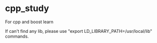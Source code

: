 # cpp_study
For cpp and boost learn

If can't find any lib, please use "export LD_LIBRARY_PATH=/usr/local/lib" commands.
